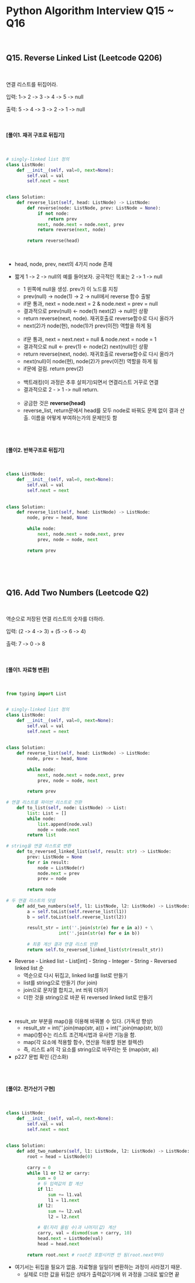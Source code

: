 # Python Algorithm Interview Q15 ~ Q16

<br>

## Q15. Reverse Linked List (Leetcode Q206)

<br>

연결 리스트를 뒤집어라.

입력: 1-> 2 -> 3 -> 4 -> 5 -> null

출력: 5 -> 4 -> 3 -> 2 -> 1 -> null

<br>

#### [풀이1. 재귀 구조로 뒤집기]

<br>

```python
# singly-linked list 정의
class ListNode:
    def __init__(self, val=0, next=None):
        self.val = val
        self.next = next
        

class Solution:
    def reverse_list(self, head: ListNode) -> ListNode:
        def reverse(node: ListNode, prev: ListNode = None):
            if not node:
                return prev
            next, node.next = node.next, prev
            return reverse(next, node)
        
        return reverse(head)
```

<br>

- head, node, prev, next의 4가지 node 존재

- 짧게 1 -> 2 -> null의 예를 들어보자. 궁극적인 목표는 2 -> 1 -> null

  - 1 왼쪽에 null을 생성. prev가 이 노드를 지칭
  - prev(null) -> node(1) -> 2 -> null에서 reverse 함수 출발
  - if문 통과, next = node.next = 2 & node.next = prev = null
  - 결과적으로 prev(null) <- node(1)    next(2) -> null인 상황
  - return reverse(next, node). 재귀호출로 reverse함수로 다시 올라가
  - next(2)가 node(현), node(1)가 prev(이전) 역할을 하게 됨

  <br>

  - if문 통과, next = next.next = null & node.next = node = 1
  - 결과적으로 null <- prev(1) <- node(2)   next(null)인 상황
  - return reverse(next, node). 재귀호출로 reverse함수로 다시 올라가
  - next(null)이 node(현), node(2)가 prev(이전) 역할을 하게 됨
  - if문에 걸림. return prev(2)

  <br>

  - 백트래킹(이 과정은 추후 살피기)되면서 연결리스트 거꾸로 연결
  - 결과적으로 2 - > 1 -> null return.

  <br>

  - 궁금한 것은 __reverse(head)__
  - reverse_list, return문에서 head를 모두 node로 바꿔도 문제 없이 결과 산출. 이름을 어떻게 부여하는가의 문제인듯 함

<br>

<br>

#### [풀이2. 반복구조로 뒤집기]

<br>

```python
class ListNode:
    def __init__(self, val=0, next=None):
        self.val = val
        self.next = next
        
        
class Solution:
    def reverse_list(self, head: ListNode) -> ListNode:
        node, prev = head, None
        
        while node:
            next, node.next = node.next, prev
            prev, node = node, next
            
        return prev
```

<br>

<br>

<br>

## Q16. Add Two Numbers (Leetcode Q2)

<br>

역순으로 저장된 연결 리스트의 숫자를 더하라.

입력: (2 -> 4 -> 3) + (5 -> 6 -> 4)

출력: 7 -> 0 -> 8

<br>

#### [풀이1. 자료형 변환]

<br>

```python
from typing import List


# singly-linked list 정의
class ListNode:
    def __init__(self, val=0, next=None):
        self.val = val
        self.next = next
        
        
class Solution:
    def reverse_list(self, head: ListNode) -> ListNode:
        node, prev = head, None
        
        while node:
            next, node.next = node.next, prev
            prev, node = node, next
            
        return prev
    
# 연결 리스트를 파이썬 리스트로 전환
	def to_list(self, node: ListNode) -> List:
        list: List = []
        while node:
            list.append(node.val)
            node = node.next
        return list
    
# string을 연결 리스트로 변환
	def to_reversed_linked_list(self, result: str) -> ListNode:
    	prev: ListNode = None
        for r in result:
            node = ListNode(r)
            node.next = prev
            prev = node
            
        return node
    
# 두 연결 리스트의 덧셈
	def add_two_numbers(self, l1: ListNode, l2: ListNode) -> ListNode:
        a = self.toList(self.reverse_list(l1))
        b = self.toList(self.reverse_list(l2))
        
        result_str = int(''.join(str(e) for e in a)) + \
        			int(''.join(str(e) for e in b))
            
        # 최종 계산 결과 연결 리스트 반환
        return self.to_reversed_linked_list(str(result_str))
```

- Reverse - Linked list - List[int] - String - Integer - String - Reversed linked list 순
  - 역순으로 다시 뒤집고, linked list를 list로 만들기
  - list를 string으로 만들기 (for join)
  - join으로 문자열 합치고, int 씌워 더하기
  - 더한 것을 string으로 바꾼 뒤 reversed linked list로 만들기

<br>

- result_str 부분을 map()을 이용해 바꿔볼 수 있다. (가독성 향상)
  - result_str = int(''.join(map(str, a))) + int(''.join(map(str, b)))
  - map()함수는 리스트 조건제시법과 유사한 기능을 함.
  - map(각 요소에 적용할 함수, 연산을 적용할 원본 컬렉션)
  - 즉, 리스트 a의 각 요소를 string으로 바꾸라는 뜻 (map(str, a))
- p227 문법 확인 (간소화)

<br>

<br>

#### [풀이2. 전가산기 구현]

<br>

```python
class ListNode:
    def __init__(self, val=0, next=None):
        self.val = val
        self.next = next
        
        
class Solution:
    def add_two_numbers(self, l1: ListNode, l2: ListNode) -> ListNode:
        root = head = ListNode(0)
        
        carry = 0
        while l1 or l2 or carry:
            sum = 0
            # 두 입력값의 합 계산
            if l1:
                sum += l1.val
                l1 = l1.next
            if l2:
                sum += l2.val
                l2 = l2.next
                
            # 몫(자리 올림 수)과 나머지(값) 계산
            carry, val = divmod(sum + carry, 10)
            head.next = ListNode(val)
            head = head.next
            
        return root.next # root은 포함시키면 안 됨(root.next부터)
```

- 여기서는 뒤집을 필요가 없음. 자료형을 일일이 변환하는 과정이 사라졌기 때문.
  - 실제로 더한 값을 뒤집은 상태가 출력값이기에 위 과정을 그대로 밟으면 끝
